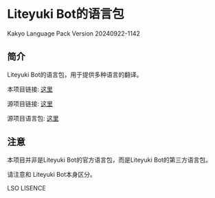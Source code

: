 # Liteyuki Bot的语言包
Kakyo Language Pack
Version 20240922-1142

## 简介

Liteyuki Bot的语言包，用于提供多种语言的翻译。

本项目链接: [这里](https://github.com/MiaomioLint/liteyuki-langpack)

源项目链接: [这里](https://github.com/snowykami/LiteyukiBot/)

源项目语言包: [这里](https://github.com/snowykami/LiteyukiBot/blob/main/liteyuki/resources/vanilla_language/lang/)

## 注意

本项目并非是Liteyuki Bot的官方语言包，而是Liteyuki Bot的第三方语言包。

请注意和 Liteyuki Bot本身区分。

LSO LISENCE
